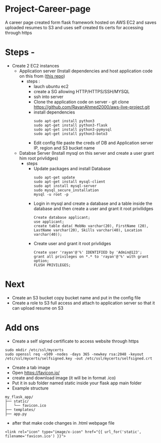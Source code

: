 # Project-Career-page
A career page created form flask framework hosted on AWS EC2 and saves uploaded resumes to S3 and uses self created tls certs for accessing through https

# Steps -
- Create 2 EC2 instances
  - Application server (Install dependencies and host application code on this from ([this repo](https://github.com/RayanAhmed2000/aws-live-project))
    - steps :
        - lauch ubuntu ec2
        - create a SG allowing HTTP/HTTPS/SSH/MYSQL
        - ssh into server
        - Clone the application code on server -  git clone https://github.com/RayanAhmed2000/aws-live-project.git
        - install dependencies
          ```
          sudo apt-get install python3
          sudo apt-get install python3-flask
          sudo apt-get install python3-pymysql
          sudo apt-get install python3-boto3
          ```
        -  Edit config file paste the creds of DB and Application server IP, region and S3 bucket name
  - Databse Server (Install mysql on this server and create a user grant him root privlidges)
    - steps
        - Update packages and install Database
          ```
          sudo apt-get update
          sudo apt-get install mysql-client
          sudo apt install mysql-server
          sudo mysql_secure_installation
          mysql -u root -p
          ```
        - Login in mysql and create a database and a table inside the database and then create a user and grant it root privilidges
          ```
          Create database applicant;
          use applicant;
          create table data( MobNo varchar(20), FirstName (20), LastName varchar(20), Skills varchar(40), Location varchar(40)); 
          ```
        - Create user and grant it root privlidges
          ```
          Create user 'rayan'@'%' IDENTIFIED by 'Admin@123';
          grant all privileges on *.* to 'rayan'@'%' with grant option;
          FLUSH PRIVILEGES;
          ```

# Next
- Create an S3 bucket copy bucket name and put in the config file
- Create a role to S3 full access and attach to application server so that it can upload resume on S3

# Add ons 
- Create a self signed certificate to access website through https
```
sudo mkdir /etc/ssl/mycerts
sudo openssl req -x509 -nodes -days 365 -newkey rsa:2048 -keyout /etc/ssl/mycerts/selfsigned.key -out /etc/ssl/mycerts/selfsigned.crt
```
- Create a tab image
- Open https://favicon.io/
- create and download image (it will be in format .ico)
- Put it in sub folder named static inside your flask app main folder
- Example structure
```
my_flask_app/
├── static/
│   └── favicon.ico
├── templates/
├── app.py
```
- after that make code changes in .html webpage file
```
<link rel="icon" type="image/x-icon" href="{{ url_for('static', filename='favicon.ico') }}">
```

